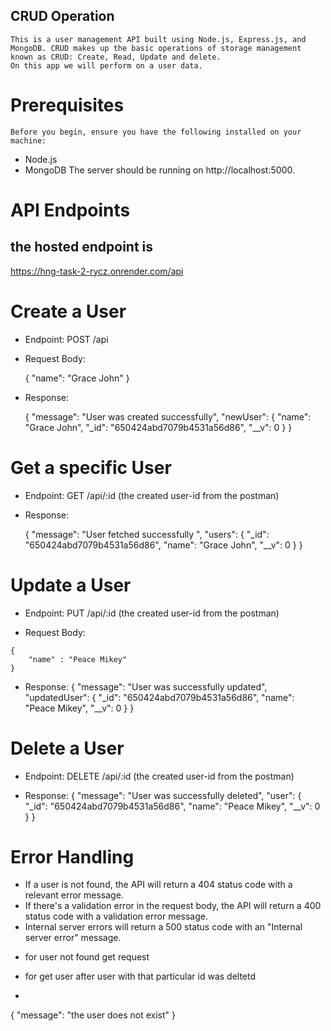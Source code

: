 ## CRUD Operation
    This is a user management API built using Node.js, Express.js, and MongoDB. CRUD makes up the basic operations of storage management known as CRUD: Create, Read, Update and delete.
    On this app we will perform on a user data.

# Prerequisites
    Before you begin, ensure you have the following installed on your machine:

* Node.js
* MongoDB
The server should be running on http://localhost:5000.

# API Endpoints

## the hosted endpoint is 
https://hng-task-2-rycz.onrender.com/api


# Create a User
* Endpoint: POST /api
* Request Body:

    {
    "name": "Grace John"
    }

* Response:

    {
        "message": "User was created successfully",
        "newUser": {
            "name": "Grace John",
            "_id": "650424abd7079b4531a56d86",
            "__v": 0
        }
    }
    
# Get a specific User

* Endpoint: GET /api/:id
    (the created user-id from the postman)

* Response:

    {
        "message": "User fetched successfully ",
        "users": {
            "_id": "650424abd7079b4531a56d86",
            "name": "Grace John",
            "__v": 0
        }
    }

# Update a User
* Endpoint: PUT /api/:id
    (the created user-id from the postman)

*    Request Body:

    {
        "name" : "Peace Mikey"
    }

    
*    Response:
    {
        "message": "User was successfully updated",
        "updatedUser": {
            "_id": "650424abd7079b4531a56d86",
            "name": "Peace Mikey",
            "__v": 0
        }
    }

#    Delete a User

* Endpoint: DELETE /api/:id
    (the created user-id from the postman)

*    Response:
    {
        "message": "User was successfully deleted",
        "user": {
            "_id": "650424abd7079b4531a56d86",
            "name": "Peace Mikey",
            "__v": 0
        }
    }
    

#    Error Handling

-    If a user is not found, the API will return a 404 status code with a relevant error message.
-    If there's a validation error in the request body, the API will return a 400 status code with a validation error message.
-   Internal server errors will return a 500 status code with an "Internal server error" message.

* for user not found
get request
* for get user after user with that particular id was deltetd

* 
{
    "message": "the user does not exist"
}